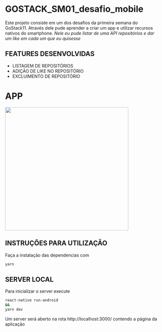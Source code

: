 # GOSTACK_SM01_desafio_mobile

Este projeto consiste em um dos desafios da primeira semana do GoStack11. Através dele pude aprender a criar um app e utilizar recursos nativos do smartphone.
<i>Nele eu pude listar de uma API repositórios e dar um like em cada um que eu quisesse</i>

## FEATURES DESENVOLVIDAS

- LISTAGEM DE REPOSITÓRIOS
- ADIÇÃO DE LIKE NO REPOSITÓRIO
- EXCLUIMENTO DE REPOSITÓRIO


# APP
<img src="https://i.imgur.com/hcCdAPL.jpeg" width="400"/>

## INSTRUÇÕES PARA UTILIZAÇÃO

Faça a instalação das dependencias com

```sh
yarn
```

## SERVER LOCAL

Para inicializar o server execute

```sh
react-native run-android
&&
yarn dev
```

Um server será aberto na rota http://localhost:3000/ contendo a página da aplicação
